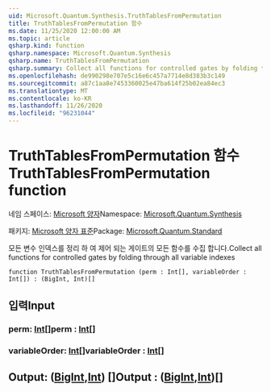 ```yaml
---
uid: Microsoft.Quantum.Synthesis.TruthTablesFromPermutation
title: TruthTablesFromPermutation 함수
ms.date: 11/25/2020 12:00:00 AM
ms.topic: article
qsharp.kind: function
qsharp.namespace: Microsoft.Quantum.Synthesis
qsharp.name: TruthTablesFromPermutation
qsharp.summary: Collect all functions for controlled gates by folding through all variable indexes
ms.openlocfilehash: de990298e707e5c16e6c457a7714e8d383b3c149
ms.sourcegitcommit: a87c1aa8e7453360025e47ba614f25b02ea84ec3
ms.translationtype: MT
ms.contentlocale: ko-KR
ms.lasthandoff: 11/26/2020
ms.locfileid: "96231044"
---
```

# <a name="truthtablesfrompermutation-function"></a><span data-ttu-id="5e964-102">TruthTablesFromPermutation 함수</span><span class="sxs-lookup"><span data-stu-id="5e964-102">TruthTablesFromPermutation function</span></span>

<span data-ttu-id="5e964-103">네임 스페이스: [Microsoft 양자](xref:Microsoft.Quantum.Synthesis)</span><span class="sxs-lookup"><span data-stu-id="5e964-103">Namespace: [Microsoft.Quantum.Synthesis](xref:Microsoft.Quantum.Synthesis)</span></span>

<span data-ttu-id="5e964-104">패키지: [Microsoft 양자 표준](https://nuget.org/packages/Microsoft.Quantum.Standard)</span><span class="sxs-lookup"><span data-stu-id="5e964-104">Package: [Microsoft.Quantum.Standard](https://nuget.org/packages/Microsoft.Quantum.Standard)</span></span>


<span data-ttu-id="5e964-105">모든 변수 인덱스를 정리 하 여 제어 되는 게이트의 모든 함수를 수집 합니다.</span><span class="sxs-lookup"><span data-stu-id="5e964-105">Collect all functions for controlled gates by folding through all variable indexes</span></span>

```qsharp
function TruthTablesFromPermutation (perm : Int[], variableOrder : Int[]) : (BigInt, Int)[]
```


## <a name="input"></a><span data-ttu-id="5e964-106">입력</span><span class="sxs-lookup"><span data-stu-id="5e964-106">Input</span></span>

### <a name="perm--int"></a><span data-ttu-id="5e964-107">perm: [Int](xref:microsoft.quantum.lang-ref.int)[]</span><span class="sxs-lookup"><span data-stu-id="5e964-107">perm : [Int](xref:microsoft.quantum.lang-ref.int)[]</span></span>




### <a name="variableorder--int"></a><span data-ttu-id="5e964-108">variableOrder: [Int](xref:microsoft.quantum.lang-ref.int)[]</span><span class="sxs-lookup"><span data-stu-id="5e964-108">variableOrder : [Int](xref:microsoft.quantum.lang-ref.int)[]</span></span>





## <a name="output--bigintint"></a><span data-ttu-id="5e964-109">Output: ([BigInt](xref:microsoft.quantum.lang-ref.bigint),[Int](xref:microsoft.quantum.lang-ref.int)) []</span><span class="sxs-lookup"><span data-stu-id="5e964-109">Output : ([BigInt](xref:microsoft.quantum.lang-ref.bigint),[Int](xref:microsoft.quantum.lang-ref.int))[]</span></span>


